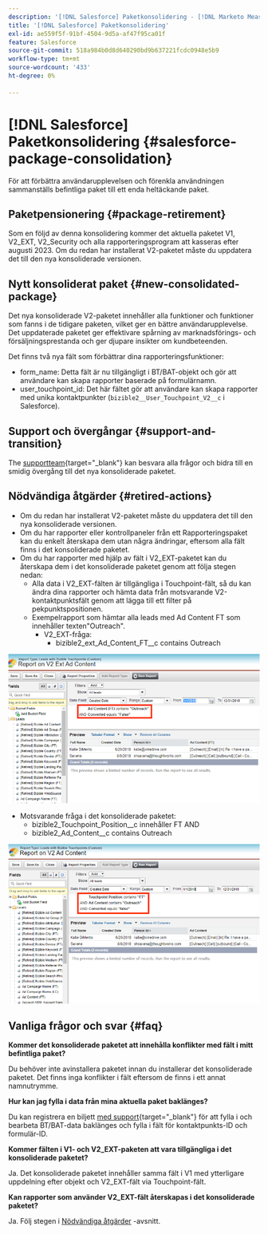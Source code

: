 ```yaml
---
description: '[!DNL Salesforce] Paketkonsolidering - [!DNL Marketo Measure]'
title: '[!DNL Salesforce] Paketkonsolidering'
exl-id: ae559f5f-91bf-4504-9d5a-af47f95ca01f
feature: Salesforce
source-git-commit: 518a984b0d8d640290bd9b637221fcdc0948e5b9
workflow-type: tm+mt
source-wordcount: '433'
ht-degree: 0%

---
```


# [!DNL Salesforce] Paketkonsolidering {#salesforce-package-consolidation}

För att förbättra användarupplevelsen och förenkla användningen sammanställs befintliga paket till ett enda heltäckande paket.

## Paketpensionering {#package-retirement}

Som en följd av denna konsolidering kommer det aktuella paketet V1, V2_EXT, V2_Security och alla rapporteringsprogram att kasseras efter augusti 2023. Om du redan har installerat V2-paketet måste du uppdatera det till den nya konsoliderade versionen.

## Nytt konsoliderat paket {#new-consolidated-package}

Det nya konsoliderade V2-paketet innehåller alla funktioner och funktioner som fanns i de tidigare paketen, vilket ger en bättre användarupplevelse. Det uppdaterade paketet ger effektivare spårning av marknadsförings- och försäljningsprestanda och ger djupare insikter om kundbeteenden.

Det finns två nya fält som förbättrar dina rapporteringsfunktioner:

* form_name: Detta fält är nu tillgängligt i BT/BAT-objekt och gör att användare kan skapa rapporter baserade på formulärnamn.
* user_touchpoint_id: Det här fältet gör att användare kan skapa rapporter med unika kontaktpunkter (`bizible2__User_Touchpoint_V2__c` i Salesforce).

## Support och övergångar {#support-and-transition}

The [supportteam](https://nation.marketo.com/t5/support/ct-p/Support){target="_blank"} kan besvara alla frågor och bidra till en smidig övergång till det nya konsoliderade paketet.

## Nödvändiga åtgärder {#retired-actions}

* Om du redan har installerat V2-paketet måste du uppdatera det till den nya konsoliderade versionen.
* Om du har rapporter eller kontrollpaneler från ett Rapporteringspaket kan du enkelt återskapa dem utan några ändringar, eftersom alla fält finns i det konsoliderade paketet.
* Om du har rapporter med hjälp av fält i V2_EXT-paketet kan du återskapa dem i det konsoliderade paketet genom att följa stegen nedan:
   * Alla data i V2_EXT-fälten är tillgängliga i Touchpoint-fält, så du kan ändra dina rapporter och hämta data från motsvarande V2-kontaktpunktsfält genom att lägga till ett filter på pekpunktspositionen.
   * Exempelrapport som hämtar alla leads med Ad Content FT som innehåller texten&quot;Outreach&quot;.
      * V2_EXT-fråga:
         * bizible2_ext_Ad_Content_FT__c contains Outreach

![](assets/package-consolidation-1.png)

* Motsvarande fråga i det konsoliderade paketet:
   * bizible2_Touchpoint_Position__c innehåller FT AND
   * bizible2_Ad_Content__c contains Outreach

![](assets/salesforce-package-consolidation-2.png)

## Vanliga frågor och svar {#faq}

**Kommer det konsoliderade paketet att innehålla konflikter med fält i mitt befintliga paket?**

Du behöver inte avinstallera paketet innan du installerar det konsoliderade paketet. Det finns inga konflikter i fält eftersom de finns i ett annat namnutrymme.

**Hur kan jag fylla i data från mina aktuella paket baklänges?**

Du kan registrera en biljett [med support](https://nation.marketo.com/t5/support/ct-p/Support){target="_blank"} för att fylla i och bearbeta BT/BAT-data baklänges och fylla i fält för kontaktpunkts-ID och formulär-ID.

**Kommer fälten i V1- och V2_EXT-paketen att vara tillgängliga i det konsoliderade paketet?**

Ja. Det konsoliderade paketet innehåller samma fält i V1 med ytterligare uppdelning efter objekt och V2_EXT-fält via Touchpoint-fält.

**Kan rapporter som använder V2_EXT-fält återskapas i det konsoliderade paketet?**

Ja. Följ stegen i [Nödvändiga åtgärder](#retired-actions) -avsnitt.
